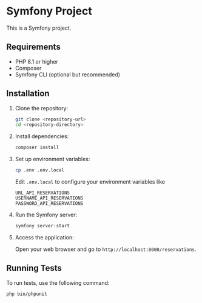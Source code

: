 # Symfony Project

This is a Symfony project.

## Requirements

- PHP 8.1 or higher
- Composer
- Symfony CLI (optional but recommended)

## Installation

1. Clone the repository:

    ```sh
    git clone <repository-url>
    cd <repository-directory>
    ```

2. Install dependencies:

    ```sh
    composer install
    ```

3. Set up environment variables:

    ```sh
    cp .env .env.local
    ```

    Edit `.env.local` to configure your environment variables like 
   ```
   URL_API_RESERVATIONS
   USERNAME_API_RESERVATIONS
   PASSWORD_API_RESERVATIONS
   ```

4. Run the Symfony server:

    ```sh
    symfony server:start
    ```
   
5. Access the application:

   Open your web browser and go to `http://localhost:8000/reservations`.

## Running Tests

To run tests, use the following command:

```sh
php bin/phpunit